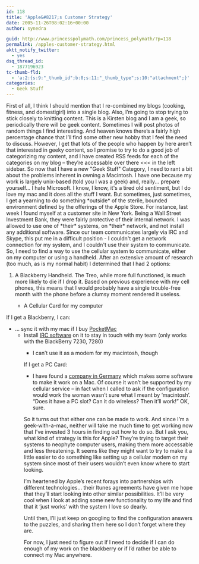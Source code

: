 ```yaml
---
id: 118
title: 'Apple&#8217;s Customer Strategy'
date: 2005-11-26T08:02:16+00:00
author: synedra

guid: http://www.princesspolymath.com/princess_polymath/?p=118
permalink: /apples-customer-strategy.html
aktt_notify_twitter:
  - yes
dsq_thread_id:
  - 1877196923
tc-thumb-fld:
  - 'a:2:{s:9:"_thumb_id";b:0;s:11:"_thumb_type";s:10:"attachment";}'
categories:
  - Geek Stuff
---
```

First of all, I think I should mention that I re-combined my blogs (cooking, fitness, and domestigirl) into a single blog. Also, I&#8217;m going to stop trying to stick closely to knitting content. This is a Kirsten blog and I am a geek, so periodically there will be geek content. Sometimes I will post photos of random things I find interesting. And heaven knows there&#8217;s a fairly high percentage chance that I&#8217;ll find some other new hobby that I feel the need to discuss. However, I get that lots of the people who happen by here aren&#8217;t that interested in geeky content, so I promise to try to do a good job of categorizing my content, and I have created RSS feeds for each of the categories on my blog &#8211; they&#8217;re accessable over there <<< in the left sidebar. So now that I have a new "Geek Stuff" Category, I need to rant a bit about the problems inherent in owning a Macintosh. I have one because my work is largely unix-based (told you I was a geek) and, really... prepare yourself... I hate Microsoft. I know, I know, it's a tired old sentiment, but I do love my mac and it does all the stuff I want. But sometimes, just sometimes, I get a yearning to do something \*outside\* of the sterile, bounded environment defined by the offerings of the Apple Store. For instance, last week I found myself at a customer site in New York. Being a Wall Street Investment Bank, they were fairly protective of their internal network. I was allowed to use one of \*their\* systems, on \*their\* network, and not install any additional software. Since our team communicates largely via IRC and Skype, this put me in a difficult position - I couldn't get a network connection for my system, and I couldn't use their system to communicate. So, I need to find a way to use the cellular system to communicate, either on my computer or using a handheld. After an extensive amount of research (too much, as is my normal habit) I determined that I had 2 options: 

  1. A Blackberry Handheld. The Treo, while more full functioned, is much more likely to die if I drop it. Based on previous experience with my cell phones, this means that I would probably have a single trouble-free month with the phone before a clumsy moment rendered it useless.</p> 
      * A Cellular Card for my computer </ol> 
        If I get a Blackberry, I can: 
        
          * &#8230; sync it with my mac if I buy [PocketMac](http://www.pocketmac.net/products/pmblackberry/) 
              * Install [IRC software](http://jmirc.sourceforge.net/faq.html) on it to stay in touch with my team (only works with the BlackBerry 7230, 7280) 
                  * I can&#8217;t use it as a modem for my macintosh, though </ul> 
                    If I get a PC Card:
                    
                      * I have found a [company in Germany](http://www.novamedia.de/e_pages/e_produkte_mac_mhs.html) which makes some software to make it work on a Mac. Of course it won&#8217;t be supported by my cellular service &#8211; in fact when I called to ask if the configuration would work the woman wasn&#8217;t sure what I meant by &#8216;macintosh&#8217;. &#8220;Does it have a PC slot? Can it do wireless? Then it&#8217;ll work!&#8221; OK, sure. </ul> 
                        So it turns out that either one can be made to work. And since I&#8217;m a geek-with-a-mac, neither will take me much time to get working now that I&#8217;ve invested 3 hours in finding out how to do so. But I ask you, what kind of strategy is this for Apple? They&#8217;re trying to target their systems to neophyte computer users, making them more accessable and less threatening. It seems like they might want to try to make it a little easier to do something like setting up a cellular modem on my system since most of their users wouldn&#8217;t even know where to start looking.
  
                        I&#8217;m heartened by Apple&#8217;s recent forays into partnerships with different technologies&#8230; their Itunes agreements have given me hope that they&#8217;ll start looking into other similar possibilities. It&#8217;ll be very cool when I look at adding some new functionality to my life and find that it &#8216;just works&#8217; with the system I love so dearly.
  
                        Until then, I&#8217;ll just keep on googling to find the configuration answers to the puzzles, and sharing them here so I don&#8217;t forget where they are.
  
                        For now, I just need to figure out if I need to decide if I can do enough of my work on the blackberry or if I&#8217;d rather be able to connect my Mac anywhere.